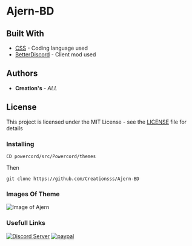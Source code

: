 # Ajern-BD

## Built With

* [CSS](https://www.w3schools.com/css/) - Coding language used
* [BetterDiscord](https://www.betterdiscord.net/) - Client mod used

## Authors

* **Creation's** - *ALL*

## License

This project is licensed under the MIT License - see the [LICENSE](LICENSE) file for details

### Installing

```
CD powercord/src/Powercord/themes
```

Then

```
git clone https://github.com/Creationsss/Ajern-BD
```
### Images Of Theme

![Image of Ajern](https://i.imgur.com/JFYTZn7.png)

### Usefull Links
[![Discord Server](https://discordapp.com/api/guilds/748277853942186136/widget.png?style=banner2)](https://discord.gg/kZkExZC)
[![paypal](https://www.paypalobjects.com/en_US/i/btn/btn_donateCC_LG.gif)](https://www.paypal.com/donate/?token=aPqtNewHmuwkeaoq7B96gOpwxOUgBs7_9vUtVR6oAXksKUzRhyKd-ylcNavFNFvQvvxubayxzRaCp-ID&fromUL=false)
